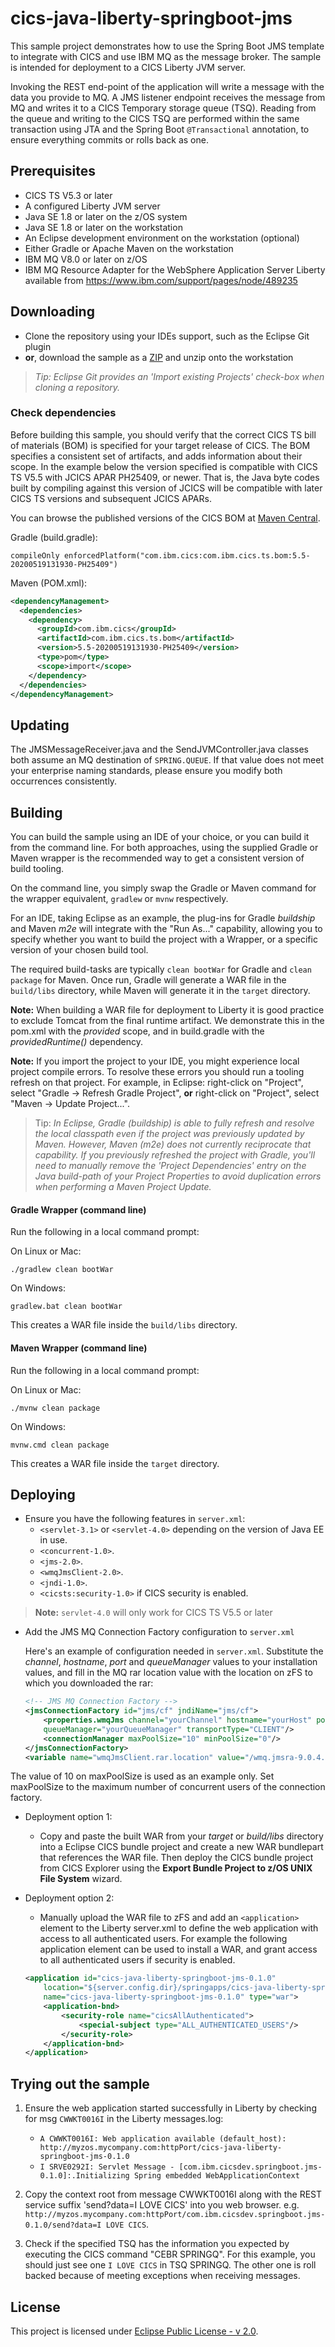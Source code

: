 # cics-java-liberty-springboot-jms

This sample project demonstrates how to use the Spring Boot JMS template to integrate with CICS and use IBM MQ as the message broker. The sample is intended for deployment to a CICS Liberty JVM server. 

Invoking the REST end-point of the application will write a message with the data you provide to MQ. A JMS listener endpoint receives the message from MQ and writes it to a CICS Temporary storage queue (TSQ). Reading from the queue and writing to the CICS TSQ are performed within the same transaction using JTA and the Spring Boot `@Transactional` annotation, to ensure everything commits or rolls back as one.

## Prerequisites

- CICS TS V5.3 or later
- A configured Liberty JVM server 
- Java SE 1.8 or later on the z/OS system
- Java SE 1.8 or later on the workstation
- An Eclipse development environment on the workstation (optional)
- Either Gradle or Apache Maven on the workstation
- IBM MQ V8.0 or later on z/OS
- IBM MQ Resource Adapter for the WebSphere Application Server Liberty available from https://www.ibm.com/support/pages/node/489235

## Downloading

- Clone the repository using your IDEs support, such as the Eclipse Git plugin
- **or**, download the sample as a [ZIP](https://github.com/cicsdev/cics-java-liberty-springboot-jms/archive/master.zip) and unzip onto the workstation

>*Tip: Eclipse Git provides an 'Import existing Projects' check-box when cloning a repository.*

### Check dependencies
 
Before building this sample, you should verify that the correct CICS TS bill of materials (BOM) is specified for your target release of CICS. The BOM specifies a consistent set of artifacts, and adds information about their scope. In the example below the version specified is compatible with CICS TS V5.5 with JCICS APAR PH25409, or newer. That is, the Java byte codes built by compiling against this version of JCICS will be compatible with later CICS TS versions and subsequent JCICS APARs. 

You can browse the published versions of the CICS BOM at [Maven Central](https://mvnrepository.com/artifact/com.ibm.cics/com.ibm.cics.ts.bom).
 
Gradle (build.gradle): 

`compileOnly enforcedPlatform("com.ibm.cics:com.ibm.cics.ts.bom:5.5-20200519131930-PH25409")`

Maven (POM.xml):

``` xml	
<dependencyManagement>
  <dependencies>
    <dependency>
      <groupId>com.ibm.cics</groupId>
      <artifactId>com.ibm.cics.ts.bom</artifactId>
      <version>5.5-20200519131930-PH25409</version>
      <type>pom</type>
      <scope>import</scope>
    </dependency>
  </dependencies>
</dependencyManagement>
```

## Updating

The JMSMessageReceiver.java and the SendJVMController.java classes both assume an MQ destination of `SPRING.QUEUE`. If that value does not meet your enterprise naming standards, please ensure you modify both occurrences consistently.

## Building 

You can build the sample using an IDE of your choice, or you can build it from the command line. For both approaches, using the supplied Gradle or Maven wrapper is the recommended way to get a consistent version of build tooling. 

On the command line, you simply swap the Gradle or Maven command for the wrapper equivalent, `gradlew` or `mvnw` respectively.

For an IDE, taking Eclipse as an example, the plug-ins for Gradle *buildship* and Maven *m2e* will integrate with the "Run As..." capability, allowing you to specify whether you want to build the project with a Wrapper, or a specific version of your chosen build tool.

The required build-tasks are typically `clean bootWar` for Gradle and `clean package` for Maven. Once run, Gradle will generate a WAR file in the `build/libs` directory, while Maven will generate it in the `target` directory.

**Note:** When building a WAR file for deployment to Liberty it is good practice to exclude Tomcat from the final runtime artifact. We demonstrate this in the pom.xml with the *provided* scope, and in build.gradle with the *providedRuntime()* dependency.

**Note:** If you import the project to your IDE, you might experience local project compile errors. To resolve these errors you should run a tooling refresh on that project. For example, in Eclipse: right-click on "Project", select "Gradle -> Refresh Gradle Project", **or** right-click on "Project", select "Maven -> Update Project...".

>Tip: *In Eclipse, Gradle (buildship) is able to fully refresh and resolve the local classpath even if the project was previously updated by Maven. However, Maven (m2e) does not currently reciprocate that capability. If you previously refreshed the project with Gradle, you'll need to manually remove the 'Project Dependencies' entry on the Java build-path of your Project Properties to avoid duplication errors when performing a Maven Project Update.* 

#### Gradle Wrapper (command line)

Run the following in a local command prompt:

On Linux or Mac:

```shell
./gradlew clean bootWar
```
On Windows:

```shell
gradlew.bat clean bootWar
```

This creates a WAR file inside the `build/libs` directory.

#### Maven Wrapper (command line)

Run the following in a local command prompt:

On Linux or Mac:

```shell
./mvnw clean package
```

On Windows:

```shell
mvnw.cmd clean package
```

This creates a WAR file inside the `target` directory.

## Deploying

- Ensure you have the following features in `server.xml`: 
    - `<servlet-3.1>` or `<servlet-4.0>` depending on the version of Java EE in use.
    - `<concurrent-1.0>`.
    - `<jms-2.0>`.
    - `<wmqJmsClient-2.0>`.
    - `<jndi-1.0>`.
    - `<cicsts:security-1.0>` if CICS security is enabled. 

>**Note:** `servlet-4.0` will only work for CICS TS V5.5 or later

- Add the JMS MQ Connection Factory configuration to `server.xml`

  Here's an example of configuration needed in `server.xml`. Substitute the *channel*, *hostname*, *port* and *queueManager* values to your installation values, and fill in the MQ rar location value with the location on zFS to which you downloaded the rar: 

    ``` XML
    <!-- JMS MQ Connection Factory -->
    <jmsConnectionFactory id="jms/cf" jndiName="jms/cf">
        <properties.wmqJms channel="yourChannel" hostname="yourHost" port="yourPort" 
        queueManager="yourQueueManager" transportType="CLIENT"/>
        <connectionManager maxPoolSize="10" minPoolSize="0"/>
    </jmsConnectionFactory>
    <variable name="wmqJmsClient.rar.location" value="/wmq.jmsra-9.0.4.0.rar"/>
    ```

The value of 10 on maxPoolSize is used as an example only. Set maxPoolSize to the maximum number of concurrent users of the connection factory.
 
- Deployment option 1:
    - Copy and paste the built WAR from your *target* or *build/libs* directory into a Eclipse CICS bundle project and create a new WAR bundlepart that references the WAR file. Then deploy the CICS bundle project from CICS Explorer using the **Export Bundle Project to z/OS UNIX File System** wizard.

- Deployment option 2:
    - Manually upload the WAR file to zFS and add an `<application>` element to the Liberty server.xml to define the web application with access to all authenticated users. For example the following application element can be used to install a WAR, and grant access to all authenticated users if security is enabled.

    ``` XML
    <application id="cics-java-liberty-springboot-jms-0.1.0"
        location="${server.config.dir}/springapps/cics-java-liberty-springboot-jms-0.1.0.war"
        name="cics-java-liberty-springboot-jms-0.1.0" type="war">
        <application-bnd>
            <security-role name="cicsAllAuthenticated">
                <special-subject type="ALL_AUTHENTICATED_USERS"/>
            </security-role>
        </application-bnd>
    </application>
    ```

## Trying out the sample

1. Ensure the web application started successfully in Liberty by checking for msg `CWWKT0016I` in the Liberty messages.log:

    - `A CWWKT0016I: Web application available (default_host): http://myzos.mycompany.com:httpPort/cics-java-liberty-springboot-jms-0.1.0`
    - `I SRVE0292I: Servlet Message - [com.ibm.cicsdev.springboot.jms-0.1.0]:.Initializing Spring embedded WebApplicationContext`

2. Copy the context root from message CWWKT0016I along with the REST service suffix 'send?data=I LOVE CICS' into you web browser. e.g. `http://myzos.mycompany.com:httpPort/com.ibm.cicsdev.springboot.jms-0.1.0/send?data=I LOVE CICS`.

3. Check if the specified TSQ has the information you expected by executing the CICS command "CEBR SPRINGQ". For this example, you should just see one `I LOVE CICS` in TSQ SPRINGQ. The other one is roll backed because of meeting exceptions when receiving messages.

## License

This project is licensed under [Eclipse Public License - v 2.0](LICENSE). 
